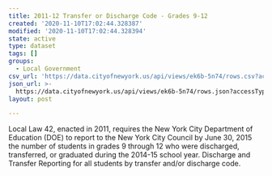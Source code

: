 ```yaml
---
title: 2011-12 Transfer or Discharge Code - Grades 9-12
created: '2020-11-10T17:02:44.328387'
modified: '2020-11-10T17:02:44.328394'
state: active
type: dataset
tags: []
groups:
  - Local Government
csv_url: 'https://data.cityofnewyork.us/api/views/ek6b-5n74/rows.csv?accessType=DOWNLOAD'
json_url: >-
  https://data.cityofnewyork.us/api/views/ek6b-5n74/rows.json?accessType=DOWNLOAD
layout: post

---
```

Local Law 42, enacted in 2011, requires the New York City Department of Education (DOE) to report to the New York City Council by June 30, 2015
the number of students in grades 9 through 12 who were discharged, transferred, or graduated during the 2014-15 school year. 
Discharge and Transfer Reporting for all students by transfer and/or discharge code.
